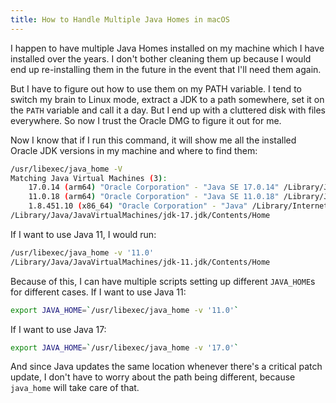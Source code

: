 ```yaml
---
title: How to Handle Multiple Java Homes in macOS
---
```


I happen to have multiple Java Homes installed on my machine which I have installed over the years. I don't bother cleaning them up because I would end up re-installing them in the future in the event that I'll need them again.

But I have to figure out how to use them on my PATH variable. I tend to switch my brain to Linux mode, extract a JDK to a path somewhere, set it on the `PATH` variable and call it a day. But I end up with a cluttered disk with files everywhere. So now I trust the Oracle DMG to figure it out for me.

Now I know that if I run this command, it will show me all the installed Oracle JDK versions in my machine and where to find them:

```bash
/usr/libexec/java_home -V
Matching Java Virtual Machines (3):
    17.0.14 (arm64) "Oracle Corporation" - "Java SE 17.0.14" /Library/Java/JavaVirtualMachines/jdk-17.jdk/Contents/Home
    11.0.18 (arm64) "Oracle Corporation" - "Java SE 11.0.18" /Library/Java/JavaVirtualMachines/jdk-11.jdk/Contents/Home
    1.8.451.10 (x86_64) "Oracle Corporation" - "Java" /Library/Internet Plug-Ins/JavaAppletPlugin.plugin/Contents/Home
/Library/Java/JavaVirtualMachines/jdk-17.jdk/Contents/Home
```

If I want to use Java 11, I would run:

```bash
/usr/libexec/java_home -v '11.0'
/Library/Java/JavaVirtualMachines/jdk-11.jdk/Contents/Home
```

Because of this, I can have multiple scripts setting up different `JAVA_HOME`s for different cases. If I want to use Java 11:

```bash
export JAVA_HOME=`/usr/libexec/java_home -v '11.0'`
```

If I want to use Java 17:

```bash
export JAVA_HOME=`/usr/libexec/java_home -v '17.0'`
```

And since Java updates the same location whenever there's a critical patch update, I don't have to worry about the path being different, because `java_home` will take care of that.